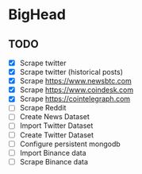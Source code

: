 # BigHead


## TODO
* [x] Scrape twitter
* [x] Scrape twitter (historical posts)
* [x] Scrape https://www.newsbtc.com
* [x] Scrape https://www.coindesk.com
* [x] Scrape https://cointelegraph.com
* [ ] Scrape Reddit 
* [ ] Create News Dataset
* [ ] Import Twitter Dataset
* [ ] Create Twitter Dataset
* [ ] Configure persistent mongodb
* [ ] Import Binance data
* [ ] Scrape Binance data